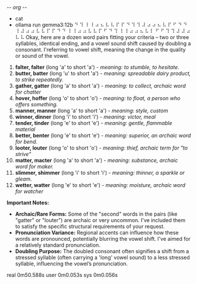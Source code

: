-*- org -*-

+ cat
+ ollama run gemma3:12b
⠙ ⠹ ⠸ ⠸ ⠴ ⠦ ⠧ ⠧ ⠏ ⠏ ⠙ ⠹ ⠹ ⠼ ⠴ ⠴ ⠦ ⠧ ⠏ ⠋ ⠙ ⠙ ⠸ ⠼ ⠴ ⠴ ⠧ ⠧ ⠏ ⠏ ⠙ ⠙ ⠸ ⠸ ⠴ ⠴ ⠧ ⠧ ⠏ ⠋ ⠙ ⠹ ⠸ ⠸ ⠴ ⠴ ⠦ ⠧ ⠇ ⠋ ⠋ ⠹ ⠹ ⠼ ⠼ ⠴ ⠧ ⠧ Okay, here are a dozen word pairs fitting your criteria – two or three syllables, identical ending, and a vowel sound shift caused by doubling a consonant. I'referring to vowel shift, meaning the change in the quality or sound of the vowel.

1.  **falter, falter** (long 'a' to short 'a') - *meaning: to stumble, to hesitate.*
2.  **butter, batter** (long 'u' to short 'a') - *meaning: spreadable dairy product, to strike repeatedly.*
3.  **gather, gatter** (long 'a' to short 'a') - *meaning: to collect, archaic word for chatter*
4.  **hover, hoffer** (long 'o' to short 'o') - *meaning: to float, a person who offers something.*
5.  **manner, manner** (long 'a' to short 'a') - *meaning: style, custom*
6.  **winner, dinner** (long 'i' to short 'i') - *meaning: victor, meal*
7.  **tender, tinder** (long 'e' to short 'e') - *meaning: gentle, flammable material*
8.  **better, benter** (long 'e' to short 'e') - *meaning: superior, an archaic word for bend.*
9.  **looter, louter** (long 'o' to short 'o') - *meaning: thief, archaic term for "to strive"*
10. **matter, macter** (long 'a' to short 'a') - *meaning: substance, archaic word for maker.*
11. **slimmer, shimmer** (long 'i' to short 'i') - *meaning: thinner, a sparkle or gleam.*
12. **wetter, watter** (long 'e' to short 'e') - *meaning: moisture, archaic word for watcher*



**Important Notes:**

*   **Archaic/Rare Forms:**  Some of the "second" words in the pairs (like "gatter" or "louter") are archaic or very uncommon. I've included them to satisfy the specific structural requirements of your request.
*   **Pronunciation Variance:** Regional accents can influence how these words are pronounced, potentially blurring the vowel shift. I've aimed for a relatively standard pronunciation.
*   **Doubling Purpose:** The doubled consonant often signifies a shift from a stressed syllable (often carrying a 'long' vowel sound) to a less stressed syllable, influencing the vowel’s pronunciation.


real	0m50.588s
user	0m0.053s
sys	0m0.056s
